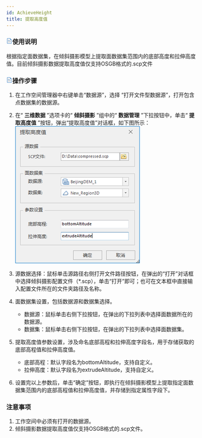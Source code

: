 ```yaml
---
id: AchieveHeight
title: 提取高度值  
---  
```

### ![](../../../img/read.gif)使用说明

根据指定面数据集，在倾斜摄影模型上提取面数据集范围内的底部高度和拉伸高度值。目前倾斜摄影数据提取高度值仅支持OSGB格式的.scp文件

### ![](../../../img/read.gif)操作步骤

  1. 在工作空间管理器中右键单击“数据源”，选择 “打开文件型数据源”，打开包含点数据集的数据源。
  2. 在“ **三维数据** ”选项卡的“ **倾斜摄影** ”组中的“ **数据管理** ”下拉按钮中，单击“ **提取高度值** ”按钮，弹出“提取高度值”对话框，如下图所示：     
![](../img/AchieveHeight_Dialog.png)  

  3. 源数据选择：鼠标单击源路径右侧打开文件路径按钮，在弹出的“打开”对话框中选择倾斜摄影配置文件（*.scp），单击“打开”即可；也可在文本框中直接输入配置文件所在的文件夹路径及名称。
  4. 面数据集设置，包括数据源和数据集选择。 
      * 数据源：鼠标单击右侧下拉按钮，在弹出的下拉列表中选择面数据所在的数据源。
      * 数据集：鼠标单击右侧下拉按钮，在弹出的下拉列表中选择面数据集。
  5. 提取高度值参数设置，涉及命名底部高程和拉伸高度字段名，用于存储获取的底部高程值和拉伸高度值。 
      * 底部高程：默认字段名为bottomAltitude，支持自定义。
      * 拉伸高度：默认字段名为extrudeAltitude，支持自定义。
  6. 设置完以上参数后，单击“确定”按钮，即执行在倾斜摄影模型上提取指定面数据集范围内的底部高程值和拉伸高度值，并存储到指定属性字段下。

### 注意事项

  1. 工作空间中必须有打开的数据源。
  2. 倾斜摄影数据提取高度值仅支持OSGB格式的.scp文件。



